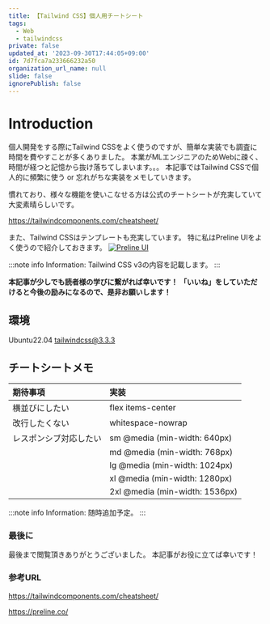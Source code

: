 ```yaml
---
title: 【Tailwind CSS】個人用チートシート
tags:
  - Web
  - tailwindcss
private: false
updated_at: '2023-09-30T17:44:05+09:00'
id: 7d7fca7a233666232a50
organization_url_name: null
slide: false
ignorePublish: false
---
```


# Introduction

個人開発をする際にTailwind CSSをよく使うのですが、簡単な実装でも調査に時間を費やすことが多くありました。
本業がMLエンジニアのためWebに疎く、時間が経つと記憶から抜け落ちてしまいます。。。
本記事ではTailwind CSSで個人的に頻繁に使う or 忘れがちな実装をメモしていきます。

慣れており、様々な機能を使いこなせる方は公式のチートシートが充実していて大変素晴らしいです。

https://tailwindcomponents.com/cheatsheet/

また、Tailwind CSSはテンプレートも充実しています。
特に私はPreline UIをよく使うので紹介しておきます。
[![Preline UI](https://qiita-image-store.s3.ap-northeast-1.amazonaws.com/0/106716/7b2a93f2-5bfe-90dc-963c-7df5f0c54a88.png)](https://preline.co/)

:::note info
Information:
Tailwind CSS v3の内容を記載します。
:::

**本記事が少しでも読者様の学びに繋がれば幸いです！**
**「いいね」をしていただけると今後の励みになるので、是非お願いします！**

## 環境

Ubuntu22.04
tailwindcss@3.3.3

## チートシートメモ

| 期待事項               | 実装                           |
| :--------------------- | :----------------------------- |
| 横並びにしたい         | flex items-center              |
| 改行したくない         | whitespace-nowrap              |
| レスポンシブ対応したい | sm @media (min-width: 640px)   |
|                        | md @media (min-width: 768px)   |
|                        | lg @media (min-width: 1024px)  |
|                        | xl @media (min-width: 1280px)  |
|                        | 2xl @media (min-width: 1536px) |

:::note info
Information:
随時追加予定。
:::

### 最後に

最後まで閲覧頂きありがとうございました。
本記事がお役に立てば幸いです！

### 参考URL

https://tailwindcomponents.com/cheatsheet/

https://preline.co/
